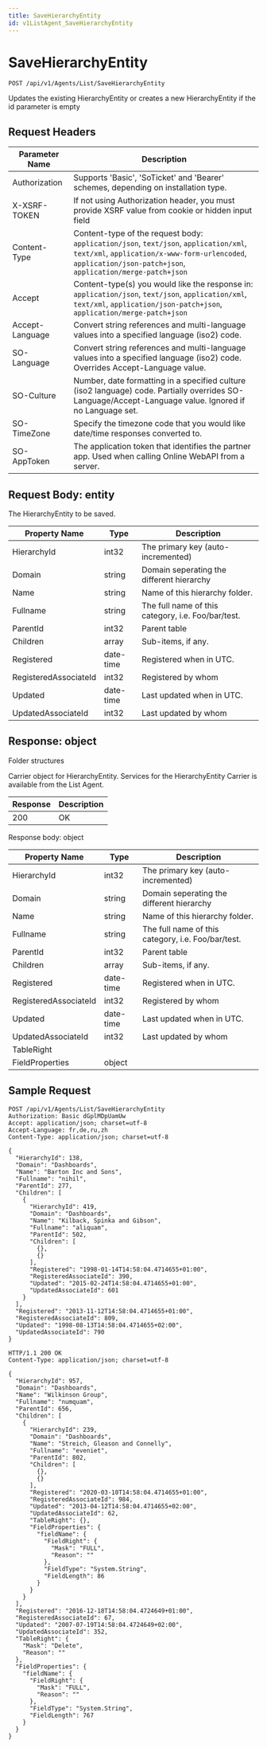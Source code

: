 ```yaml
---
title: SaveHierarchyEntity
id: v1ListAgent_SaveHierarchyEntity
---
```


# SaveHierarchyEntity

```http
POST /api/v1/Agents/List/SaveHierarchyEntity
```

Updates the existing HierarchyEntity or creates a new HierarchyEntity if the id parameter is empty








## Request Headers

| Parameter Name | Description |
|----------------|-------------|
| Authorization  | Supports 'Basic', 'SoTicket' and 'Bearer' schemes, depending on installation type. |
| X-XSRF-TOKEN   | If not using Authorization header, you must provide XSRF value from cookie or hidden input field |
| Content-Type | Content-type of the request body: `application/json`, `text/json`, `application/xml`, `text/xml`, `application/x-www-form-urlencoded`, `application/json-patch+json`, `application/merge-patch+json` |
| Accept         | Content-type(s) you would like the response in: `application/json`, `text/json`, `application/xml`, `text/xml`, `application/json-patch+json`, `application/merge-patch+json` |
| Accept-Language | Convert string references and multi-language values into a specified language (iso2) code. |
| SO-Language | Convert string references and multi-language values into a specified language (iso2) code. Overrides Accept-Language value. |
| SO-Culture | Number, date formatting in a specified culture (iso2 language) code. Partially overrides SO-Language/Accept-Language value. Ignored if no Language set. |
| SO-TimeZone | Specify the timezone code that you would like date/time responses converted to. |
| SO-AppToken | The application token that identifies the partner app. Used when calling Online WebAPI from a server. |

## Request Body: entity  

The HierarchyEntity to be saved. 

| Property Name | Type |  Description |
|----------------|------|--------------|
| HierarchyId | int32 | The primary key (auto-incremented) |
| Domain | string | Domain seperating the different hierarchy |
| Name | string | Name of this hierarchy folder. |
| Fullname | string | The full name of this category, i.e. Foo/bar/test. |
| ParentId | int32 | Parent table |
| Children | array | Sub-items, if any. |
| Registered | date-time | Registered when  in UTC. |
| RegisteredAssociateId | int32 | Registered by whom |
| Updated | date-time | Last updated when  in UTC. |
| UpdatedAssociateId | int32 | Last updated by whom |


## Response: object

Folder structures



Carrier object for HierarchyEntity.
Services for the HierarchyEntity Carrier is available from the <see cref="T:SuperOffice.CRM.Services.IListAgent">List Agent</see>.

| Response | Description |
|----------------|-------------|
| 200 | OK |

Response body: object

| Property Name | Type |  Description |
|----------------|------|--------------|
| HierarchyId | int32 | The primary key (auto-incremented) |
| Domain | string | Domain seperating the different hierarchy |
| Name | string | Name of this hierarchy folder. |
| Fullname | string | The full name of this category, i.e. Foo/bar/test. |
| ParentId | int32 | Parent table |
| Children | array | Sub-items, if any. |
| Registered | date-time | Registered when  in UTC. |
| RegisteredAssociateId | int32 | Registered by whom |
| Updated | date-time | Last updated when  in UTC. |
| UpdatedAssociateId | int32 | Last updated by whom |
| TableRight |  |  |
| FieldProperties | object |  |

## Sample Request

```http!
POST /api/v1/Agents/List/SaveHierarchyEntity
Authorization: Basic dGplMDpUamUw
Accept: application/json; charset=utf-8
Accept-Language: fr,de,ru,zh
Content-Type: application/json; charset=utf-8

{
  "HierarchyId": 138,
  "Domain": "Dashboards",
  "Name": "Barton Inc and Sons",
  "Fullname": "nihil",
  "ParentId": 277,
  "Children": [
    {
      "HierarchyId": 419,
      "Domain": "Dashboards",
      "Name": "Kilback, Spinka and Gibson",
      "Fullname": "aliquam",
      "ParentId": 502,
      "Children": [
        {},
        {}
      ],
      "Registered": "1998-01-14T14:58:04.4714655+01:00",
      "RegisteredAssociateId": 390,
      "Updated": "2015-02-24T14:58:04.4714655+01:00",
      "UpdatedAssociateId": 601
    }
  ],
  "Registered": "2013-11-12T14:58:04.4714655+01:00",
  "RegisteredAssociateId": 809,
  "Updated": "1998-08-13T14:58:04.4714655+02:00",
  "UpdatedAssociateId": 790
}
```

```http_
HTTP/1.1 200 OK
Content-Type: application/json; charset=utf-8

{
  "HierarchyId": 957,
  "Domain": "Dashboards",
  "Name": "Wilkinson Group",
  "Fullname": "numquam",
  "ParentId": 656,
  "Children": [
    {
      "HierarchyId": 239,
      "Domain": "Dashboards",
      "Name": "Streich, Gleason and Connelly",
      "Fullname": "eveniet",
      "ParentId": 802,
      "Children": [
        {},
        {}
      ],
      "Registered": "2020-03-10T14:58:04.4714655+01:00",
      "RegisteredAssociateId": 984,
      "Updated": "2013-04-12T14:58:04.4714655+02:00",
      "UpdatedAssociateId": 62,
      "TableRight": {},
      "FieldProperties": {
        "fieldName": {
          "FieldRight": {
            "Mask": "FULL",
            "Reason": ""
          },
          "FieldType": "System.String",
          "FieldLength": 86
        }
      }
    }
  ],
  "Registered": "2016-12-18T14:58:04.4724649+01:00",
  "RegisteredAssociateId": 67,
  "Updated": "2007-07-19T14:58:04.4724649+02:00",
  "UpdatedAssociateId": 352,
  "TableRight": {
    "Mask": "Delete",
    "Reason": ""
  },
  "FieldProperties": {
    "fieldName": {
      "FieldRight": {
        "Mask": "FULL",
        "Reason": ""
      },
      "FieldType": "System.String",
      "FieldLength": 767
    }
  }
}
```
